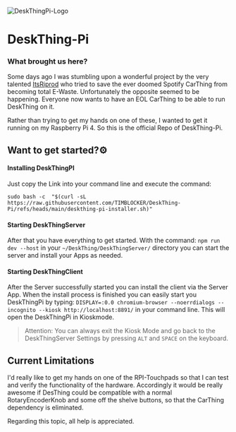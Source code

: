 

![DeskThingPi-Logo](https://github.com/TIMBLOCKER/DeskThing-Pi/blob/ac63a235907ffbdf23b503e45caf5946f0584b99/readme_images/deskthing-PI.png)
# DeskThing-Pi 

### What brought us here?
Some days ago I was stumbling upon a wonderful project by the very talented [ItsRiprod](https://github.com/ItsRiprod) who tried to save the ever doomed Spotify CarThing from becoming total E-Waste. Unfortunately the opposite seemed to be happening. Everyone now wants to have an EOL CarThing to be able to run DeskThing on it.

Rather than trying to get my hands on one of these, I wanted to get it running on my Raspberry Pi 4. So this is the official Repo of DeskThing-Pi.

## Want to get started?⚙️
#### Installing DeskThingPI
Just copy the Link into your command line and execute the command:

    sudo bash -c  "$(curl -sL https://raw.githubusercontent.com/TIMBLOCKER/DeskThing-Pi/refs/heads/main/deskthing-pi-installer.sh)"

#### Starting DeskThingServer
After that you have everything to get started. With the command: ``npm run dev --host`` in your ``~/DeskThing/DeskThingServer/`` directory you can start the server and install your Apps as needed.

#### Starting DeskThingClient
After the Server successfully started you can install the client via the Server App. When the install process is finished you can easily start you DeskThingPi by typing:
``DISPLAY=:0.0 chromium-browser --noerrdialogs --incognito --kiosk http://localhost:8891/`` in your command line. This will open the DeskThingPi in Kioskmode.

> Attention: You can always exit the Kiosk Mode and go back to the DeskThingServer Settings by pressing ``ALT`` and ``SPACE`` on the keyboard.

## Current Limitations 
I'd really like to get my hands on one of the RPI-Touchpads so that I can test and verify the functionality of the hardware. Accordingly it would be really awesome if DesThing could be compatible with a normal RotaryEncoderKnob and some off the shelve buttons, so that the CarThing dependency is eliminated.

Regarding this topic, all help is appreciated.
